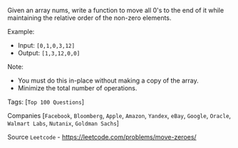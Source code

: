 Given an array nums, write a function to move all 0's to the end of it while maintaining the relative order of the non-zero elements.

Example:

- Input: `[0,1,0,3,12]`
- Output: `[1,3,12,0,0]`

Note:
- You must do this in-place without making a copy of the array.
- Minimize the total number of operations.

Tags: [`Top 100 Questions`]

Companies [`Facebook`, `Bloomberg`, `Apple`, `Amazon`, `Yandex`, `eBay`, `Google`, `Oracle`, `Walmart Labs`, `Nutanix`,
`Goldman Sachs`]

Source `Leetcode` - https://leetcode.com/problems/move-zeroes/